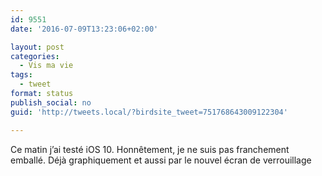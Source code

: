 ```yaml
---
id: 9551
date: '2016-07-09T13:23:06+02:00'

layout: post
categories:
  - Vis ma vie
tags:
  - tweet
format: status
publish_social: no
guid: 'http://tweets.local/?birdsite_tweet=751768643009122304'

---
```


Ce matin j’ai testé iOS 10. Honnêtement, je ne suis pas franchement emballé. Déjà graphiquement et aussi par le nouvel écran de verrouillage